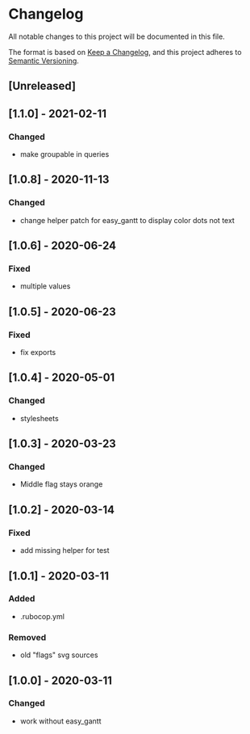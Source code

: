 # Changelog

All notable changes to this project will be documented in this file.

The format is based on [Keep a Changelog](https://keepachangelog.com/en/1.0.0/),
and this project adheres to [Semantic Versioning](https://semver.org/spec/v2.0.0.html).

## [Unreleased]

## [1.1.0] - 2021-02-11
### Changed
- make groupable in queries


## [1.0.8] - 2020-11-13
### Changed
- change helper patch for easy_gantt to display color dots not text


## [1.0.6] - 2020-06-24
### Fixed
- multiple values


## [1.0.5] - 2020-06-23
### Fixed
- fix exports


## [1.0.4] - 2020-05-01
### Changed
- stylesheets


## [1.0.3] - 2020-03-23
### Changed
- Middle flag stays orange


## [1.0.2] - 2020-03-14
### Fixed
- add missing helper for test


## [1.0.1] - 2020-03-11
### Added
- .rubocop.yml

### Removed
- old "flags" svg sources


## [1.0.0] - 2020-03-11
### Changed
- work without easy_gantt
